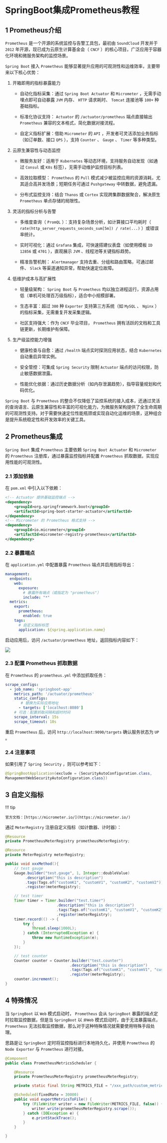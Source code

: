 # SpringBoot集成Prometheus教程

## 1 Prometheus介绍

`Prometheus` 是一个开源的系统监控与告警工具包，最初由 `SoundCloud` 开发并于 `2012` 年开源，现已成为云原生计算基金会（ `CNCF` ）的核心项目，广泛应用于容器化环境和微服务架构的监控场景。

`Spring Boot` 接入 `Prometheus` 能够显著提升应用的可观测性和运维效率，主要带来以下核心优势：

1. 开箱即用的指标暴露能力

    * 自动化指标采集：通过 `Spring Boot Actuator` 和 `Micrometer` ，无需手动埋点即可自动暴露 `JVM` 内存、 `HTTP` 请求耗时、 `Tomcat` 连接池等 `100+` 种基础指标。

    * 标准化协议支持： `Actuator` 的 `/actuator/prometheus` 端点直接输出 `Prometheus` 兼容的文本格式，简化数据对接流程。

    * 自定义指标扩展：借助 `Micrometer` 的 `API` ，开发者可灵活添加业务指标（如订单数、接口 `QPS` ），支持 `Counter` 、 `Gauge` 、 `Timer` 等多种类型。

2. 云原生兼容性与动态监控

    * 微服务友好：适用于 `Kubernetes` 等动态环境，支持服务自动发现（如通过 `Consul` 或 `K8s` 标签），无需手动维护监控目标列表。

    * 高效拉取模型： `Prometheus` 的 `Pull` 模式减少被监控应用的资源消耗，尤其适合高并发场景；短期任务可通过 `Pushgateway` 中转数据，避免遗漏。

    * 分布式监控支持：结合 `Thanos` 或 `Cortex` 实现跨集群数据聚合，解决原生 `Prometheus` 单点存储的局限性。

3. 灵活的指标分析与告警

    * 多维度查询（ `PromQL` ）：支持复杂场景分析，如计算接口平均耗时（ `rate(http_server_requests_seconds_sum[5m]) / rate(...)` ）或错误率统计。

    * 实时可视化：通过 `Grafana` 集成，可快速搭建仪表盘（如使用模板 `ID` `12856` 或 `4701` ），直观展示 `JVM` 、线程池等关键指标趋势。

    * 精准告警机制： `Alertmanager` 支持去重、分组和路由策略，可通过邮件、 `Slack` 等渠道通知异常，帮助快速定位故障。

4. 低维护成本与高扩展性

    * 轻量级架构： `Spring Boot` 与 `Prometheus` 均以独立进程运行，资源占用低（单机可处理百万级指标），适合中小规模部署。

    * 生态丰富：超过 `300` 种 `Exporter` 支持第三方系统（如 `MySQL` 、 `Nginx` ）的指标采集，无需重复开发采集逻辑。

    * 社区支持强大：作为 `CNCF` 毕业项目， `Prometheus` 拥有活跃的文档和工具链更新，长期维护有保障。

5. 生产级监控能力增强

    * 健康检查与自愈：通过 `/health` 端点实时探测应用状态，结合 `Kubernetes` 自动重启异常实例。

    * 安全管控：可集成 `Spring Security` 限制 `Actuator` 端点的访问权限，防止敏感数据泄露。

    * 性能优化依据：通过历史数据分析（如内存泄漏趋势），指导容量规划和代码优化。

`Spring Boot` 与 `Prometheus` 的整合不仅降低了监控系统的接入成本，还通过灵活的查询语言、云原生兼容性和丰富的可视化能力，为微服务架构提供了全生命周期的可观测性支持。对于需要快速定位性能瓶颈或实现自动化运维的场景，这种组合是提升系统稳定性和开发效率的关键工具。

## 2 Prometheus集成

`Spring Boot` 集成 `Prometheus` 主要依赖 `Spring Boot Actuator` 和 `Micrometer` 的 `Prometheus` 注册库，通过暴露监控指标并配置 `Prometheus` 抓取数据，实现应用性能的可观测性。

### 2.1 添加依赖

在 `pom.xml` 中引入以下依赖：

```xml
<!-- Actuator 提供基础监控端点 -->
<dependency>
    <groupId>org.springframework.boot</groupId>
    <artifactId>spring-boot-starter-actuator</artifactId>
</dependency>
<!-- Micrometer 的 Prometheus 格式支持 -->
<dependency>
    <groupId>io.micrometer</groupId>
    <artifactId>micrometer-registry-prometheus</artifactId>
</dependency>
```

### 2.2 暴露端点

在 `application.yml` 中配置暴露 `Prometheus` 端点并启用指标导出：

```yml
management:
  endpoints:
    web:
      exposure:
        # 暴露所有端点（或指定为 "prometheus"）
        include: "*"  
  metrics:
    export:
      prometheus:
        enabled: true
    tags:
      # 自定义指标标签  
      application: ${spring.application.name}  
```

启动应用后，访问 `/actuator/prometheus` 地址，返回指标内容如下：

![](../../../assets/images/SpringBoot/SpringBoot相关教程/SpringBoot集成Prometheus教程_image_0.png)

### 2.3 配置 Prometheus 抓取数据

在 `Prometheus` 的 `prometheus.yml` 中添加抓取任务：

```yml
scrape_configs:
  - job_name: 'springboot-app'
    metrics_path: '/actuator/prometheus'
    static_configs:
       # 替换为实际应用地址
      - targets: ['localhost:8080'] 
    # 可选：配置抓取间隔和超时时间
    scrape_interval: 15s
    scrape_timeout: 10s
```

重启 `Prometheus` 后，访问 `http://localhost:9090/targets` 确认服务状态为 `UP` 。

### 2.4 注意事项

如果引用了 `Spring Security` ，则可以参考如下：

```java
@SpringBootApplication(exclude = {SecurityAutoConfiguration.class,
ManagementWebSecurityAutoConfiguration.class})
```

## 3 自定义指标

!!! tip

    官方文档：[https://micrometer.io/](https://micrometer.io/)

通过 `MeterRegistry` 注册自定义指标（如计数器、计时器）：

```java
@Resource
private PrometheusMeterRegistry prometheusMeterRegistry;

@Resource
private MeterRegistry meterRegistry;

public void xxxMethod(){
    // test gauge
    Gauge.builder("test.gauge", 1, Integer::doubleValue)
         .description("this is description")
         .tags(Tags.of("customK1", "customV1", "customK2", "customV2"))
         .register(meterRegistry);

    // test timer
    Timer timer = Timer.builder("test.timer")
                       .description("this is description")
                       .tags(Tags.of("customK1", "customV1", "customK2", "customV2"))
                       .register(meterRegistry);
    timer.record(() -> {
        try {
            Thread.sleep(1000L);
        } catch (InterruptedException e) {
            throw new RuntimeException(e);
        }
    });

    // test counter
    Counter counter = Counter.builder("test.counter")
                             .description("this is description")
                             .tags(Tags.of("customK1", "customV1", "customK2", "customV2"))
                             .register(meterRegistry);
    counter.increment();
}

```

## 4 特殊情况

当 `SpringBoot` 以 `Web` 模式启动时， `Prometheus` 会从 `SpringBoot` 暴露的端点定时拉取监控数据，但是当 `SpringBoot` 以 `非Web` 模式启动时，由于无法暴露端点， `Prometheus` 无法拉取监控数据，那么对于这种特殊情况就需要使用特殊手段处理。

思路是让 `SpringBoot` 定时将监控指标进行本地持久化，并使用 `Prometheus` 的 `Node Exporter` 与 `Prometheus` 进行对接。

```java
@Component
public class PrometheusMetricsScheduler {

    @Resource
    private PrometheusMeterRegistry prometheusMeterRegistry;

    private static final String METRICS_FILE = "/xxx_path/custom_metrics.prom";

    @Scheduled(fixedRate = 30000)
    public void exportMetricsToFile() {
        try (FileWriter writer = new FileWriter(METRICS_FILE, false)) {
            writer.write(prometheusMeterRegistry.scrape());
        } catch (IOException e) {
            e.printStackTrace();
        }
    }

}
```

